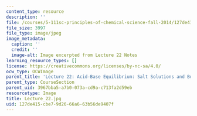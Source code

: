 ```yaml
---
content_type: resource
description: ''
file: /courses/5-111sc-principles-of-chemical-science-fall-2014/127de415cbe79d2666a663b56de9407f_Lecture_22.jpg
file_size: 3997
file_type: image/jpeg
image_metadata:
  caption: ''
  credit: ''
  image-alt: Image excerpted from Lecture 22 Notes
learning_resource_types: []
license: https://creativecommons.org/licenses/by-nc-sa/4.0/
ocw_type: OCWImage
parent_title: 'Lecture 22: Acid-Base Equilibrium: Salt Solutions and Buffers'
parent_type: CourseSection
parent_uid: 3967bba5-a7b0-073a-cd9a-c713fa2d59eb
resourcetype: Image
title: Lecture_22.jpg
uid: 127de415-cbe7-9d26-66a6-63b56de9407f
---
```

